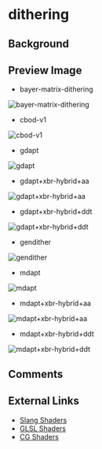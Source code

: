 # dithering

## Background

## Preview Image

* bayer-matrix-dithering

![bayer-matrix-dithering](../image/shader/dithering/bayer-matrix-dithering.png)

* cbod-v1

![cbod-v1](../image/shader/dithering/cbod-v1.png)

* gdapt

![gdapt](../image/shader/dithering/gdapt.png)

* gdapt+xbr-hybrid+aa

![gdapt+xbr-hybrid+aa](../image/shader/dithering/gdapt+xbr-hybrid+aa.png)

* gdapt+xbr-hybrid+ddt

![gdapt+xbr-hybrid+ddt](../image/shader/dithering/gdapt+xbr-hybrid+ddt.png)

* gendither

![gendither](../image/shader/dithering/gendither.png)

* mdapt

![mdapt](../image/shader/dithering/mdapt.png)

* mdapt+xbr-hybrid+aa

![mdapt+xbr-hybrid+aa](../image/shader/dithering/mdapt+xbr-hybrid+aa.png)

* mdapt+xbr-hybrid+ddt

![mdapt+xbr-hybrid+ddt](../image/shader/dithering/mdapt+xbr-hybrid+ddt.png)


## Comments

## External Links

* [Slang Shaders](https://github.com/libretro/slang-shaders)
* [GLSL Shaders](https://github.com/libretro/glsl-shaders)
* [CG Shaders](https://github.com/libretro/common-shaders)
